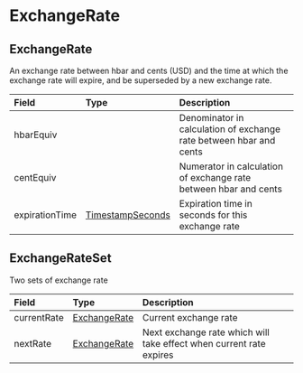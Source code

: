 # ExchangeRate

## ExchangeRate

An exchange rate between hbar and cents \(USD\) and the time at which the exchange rate will expire, and be superseded by a new exchange rate.

| Field | Type | Description |
| :--- | :--- | :--- |
| hbarEquiv |  | Denominator in calculation of exchange rate between hbar and cents |
| centEquiv |  | Numerator in calculation of exchange rate between hbar and cents |
| expirationTime | [TimestampSeconds](timestamp.md#timestampseconds) | Expiration time in seconds for this exchange rate |

## ExchangeRateSet

Two sets of exchange rate

| Field | Type | Description |
| :--- | :--- | :--- |
| currentRate | [ExchangeRate](exchangerate.md#exchangerate) | Current exchange rate |
| nextRate | [ExchangeRate](exchangerate.md#exchangerate) | Next exchange rate which will take effect when current rate expires |

